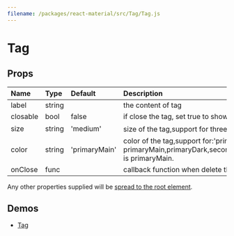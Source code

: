 ```yaml
---
filename: /packages/react-material/src/Tag/Tag.js
---
```


<!--- This documentation is automatically generated, do not try to edit it. -->

# Tag



## Props

| Name | Type | Default | Description |
|:-----|:-----|:--------|:------------|
| <span class="prop-name">label</span> | <span class="prop-type">string |  | the content of tag |
| <span class="prop-name">closable</span> | <span class="prop-type">bool | <span class="prop-default">false</span> | if close the tag, set true to show close icon button.default value is false. |
| <span class="prop-name">size</span> | <span class="prop-type">string | <span class="prop-default">'medium'</span> | size of the tag,support for three sizes:'small，medium, large',defalut value is medium. |
| <span class="prop-name">color</span> | <span class="prop-type">string | <span class="prop-default">'primaryMain'</span> | color of the tag,support for:'primaryLight, primaryMain,primaryDark,secondaryLight,secondaryMain,secondaryDark,errorLight,errorMain,errorDark',defalut is primaryMain. |
| <span class="prop-name">onClose</span> | <span class="prop-type">func |  | callback function when delete the tag |

Any other properties supplied will be [spread to the root element](/guides/api#spread).

## Demos

- [Tag](/demos/tag)

